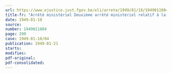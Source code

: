```yaml
---
url: https://www.ejustice.just.fgov.be/eli/arrete/1949/01/18/1949011804/justel
title-fr: "Arrêté ministériel Deuxième arrêté ministériel relatif à la déclaration tardive des titres belges et congolais détenus en Belgique"
date: 1949-01-18
source:
number: 1949011804
page: 399
case: 1949-01-18/04
publication: 1949-01-21
starts:
modifies:
pdf-original:
pdf-consolidated:
---
```


